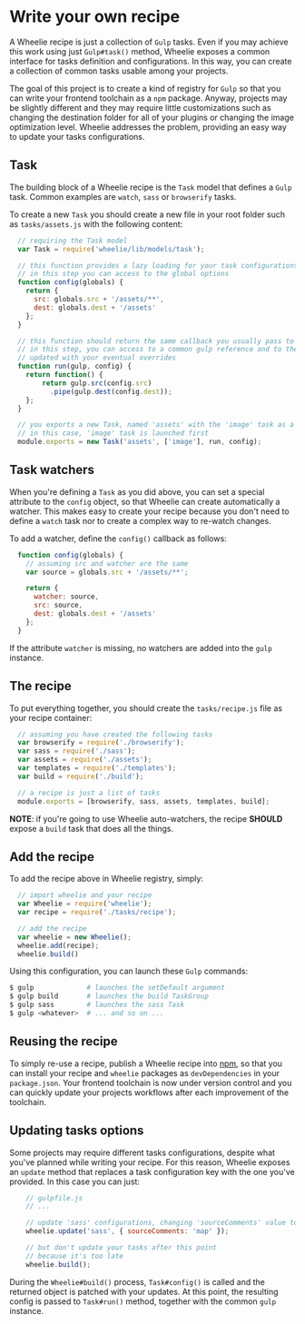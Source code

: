 # Write your own recipe

A Wheelie recipe is just a collection of ``Gulp`` tasks. Even if you may achieve this work using just ``Gulp#task()``
method, Wheelie exposes a common interface for tasks definition and configurations. In this way, you can
create a collection of common tasks usable among your projects.

The goal of this project is to create a kind of registry for ``Gulp`` so that you can write your frontend toolchain
as a ``npm`` package. Anyway, projects may be slightly different and they may require little customizations such as
changing the destination folder for all of your plugins or changing the image optimization level.
Wheelie addresses the problem, providing an easy way to update your tasks configurations.

## Task

The building block of a Wheelie recipe is the ``Task`` model that defines a ``Gulp`` task. Common examples
are ``watch``, ``sass`` or ``browserify`` tasks.

To create a new ``Task`` you should create a new file in your root folder such as ``tasks/assets.js`` with
the following content:

```javascript
  // requiring the Task model
  var Task = require('wheelie/lib/models/task');

  // this function provides a lazy loading for your task configurations;
  // in this step you can access to the global options
  function config(globals) {
    return {
      src: globals.src + '/assets/**',
      dest: globals.dest + '/assets'
    };
  }

  // this function should return the same callback you usually pass to gulp.task();
  // in this step, you can access to a common gulp reference and to the Task configuration
  // updated with your eventual overrides
  function run(gulp, config) {
    return function() {
        return gulp.src(config.src)
          .pipe(gulp.dest(config.dest));
    };
  }

  // you exports a new Task, named 'assets' with the 'image' task as a dependency;
  // in this case, 'image' task is launched first
  module.exports = new Task('assets', ['image'], run, config);
```

## Task watchers

When you're defining a ``Task`` as you did above, you can set a special attribute to the ``config``
object, so that Wheelie can create automatically a watcher. This makes easy to create your recipe
because you don't need to define a ``watch`` task nor to create a complex way to re-watch changes.

To add a watcher, define the ``config()`` callback as follows:

```javascript
  function config(globals) {
    // assuming src and watcher are the same
    var source = globals.src + '/assets/**';

    return {
      watcher: source,
      src: source,
      dest: globals.dest + '/assets'
    };
  }
```

If the attribute ``watcher`` is missing, no watchers are added into the ``gulp`` instance.

## The recipe

To put everything together, you should create the ``tasks/recipe.js`` file
as your recipe container:

```javascript
  // assuming you have created the following tasks
  var browserify = require('./browserify');
  var sass = require('./sass');
  var assets = require('./assets');
  var templates = require('./templates');
  var build = require('./build');

  // a recipe is just a list of tasks
  module.exports = [browserify, sass, assets, templates, build];
```

**NOTE**: if you're going to use Wheelie auto-watchers, the recipe **SHOULD** expose
a ``build`` task that does all the things.

## Add the recipe

To add the recipe above in Wheelie registry, simply:

```javascript
  // import wheelie and your recipe
  var Wheelie = require('wheelie');
  var recipe = require('./tasks/recipe');

  // add the recipe
  var wheelie = new Wheelie();
  wheelie.add(recipe);
  wheelie.build()
```

Using this configuration, you can launch these ``Gulp`` commands:

```bash
$ gulp             # launches the setDefault argument
$ gulp build       # launches the build TaskGroup
$ gulp sass        # launches the sass Task
$ gulp <whatever>  # ... and so on ...
```

## Reusing the recipe

To simply re-use a recipe, publish a Wheelie recipe into [npm][npm], so that you can install your recipe and
``wheelie`` packages as ``devDependencies`` in your ``package.json``. Your frontend toolchain is now under
version control and you can quickly update your projects workflows after each improvement of the toolchain.

[npm]: https://www.npmjs.com/

## Updating tasks options

Some projects may require different tasks configurations, despite what you've planned while writing your recipe.
For this reason, Wheelie exposes an ``update`` method that replaces a task configuration key with the one you've
provided. In this case you can just:

```javascript
    // gulpfile.js
    // ...

    // update 'sass' configurations, changing 'sourceComments' value to 'map'
    wheelie.update('sass', { sourceComments: 'map' });

    // but don't update your tasks after this point
    // because it's too late
    wheelie.build();
```

During the ``Wheelie#build()`` process, ``Task#config()`` is called and the returned object is patched with your
updates. At this point, the resulting config is passed to ``Task#run()`` method, together with the common ``gulp``
instance.
